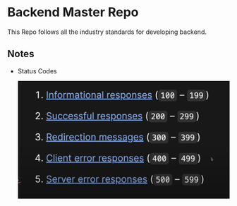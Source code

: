 # Backend Master Repo

This Repo follows all the industry standards for developing backend.

## Notes

- Status Codes

  ![Alt text](image.png)
